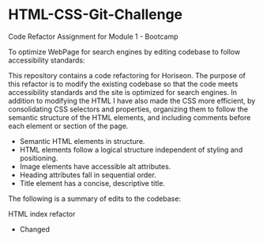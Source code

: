 # HTML-CSS-Git-Challenge
Code Refactor Assignment for Module 1 - Bootcamp

To optimize WebPage for search engines by editing codebase to follow accessibility standards:

This repository contains a code refactoring for Horiseon. 
The purpose of this refactor is to modify the existing codebase so that the code meets accessibility standards and the site is optimized for search engines. 
In addition to modifying the HTML I have also made the CSS more efficient, by consolidating CSS selectors and properties, organizing them to follow the semantic structure of the HTML elements, and including comments before each element or section of the page.

* Semantic HTML elements in structure.
* HTML elements follow a logical structure independent of styling and positioning.
* Image elements have accessible alt attributes.
* Heading attributes fall in sequential order.
* Title element has a concise, descriptive title.

The following is a summary of edits to the codebase:

HTML index refactor
* Changed <title> from "website" to "Horiseon", the name of website.
* Added semantic HTML elements: 
  - Changed div to header.
  - Changed div to nav.
  - Changed div to section.
  - Changed div to aside.
* Fixed nav link for "Search Engine Optimization".
* Chose appropriate text alternatives for decorative images and icons:
  - Hid decorative images & icons by adding a null (empty) text alternative (alt="")
  - Cleaned code - removed unnecessary /img.
* 

CSS Refactor
* Added CSS Table of Contents
* Changed div to nav
* Reduced repetitive code:
  - Cleaned up code by adding font color & font-family to "section" content
  - Cleaned up code by adding font color to "aside" benefits
  - Cleaned up code - Removed repetitive h3 attributes
  - Cleaned up code - Removed repetitive img attributes